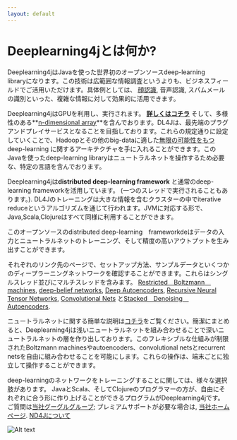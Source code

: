 ```yaml
---
layout: default
---
```


# Deeplearning4jとは何か?

Deeplearning4jはJavaを使った世界初のオープンソースdeep-learning　libraryになります。この技術は広範囲な情報調査というよりも、ビジネスフィールドでご活用いただけます。具体例としては、 [顔認識](../facial-reconstruction-tutorial.html), 音声認識, スパムメールの識別といった、複雑な情報に対して効果的に活用できます。

Deeplearning4jはGPUを利用し、実行されます。 **[詳しくはコチラ](http://nd4j.org/gpu_native_backends.html)** そして、多様性のある**[n-dimensional array](http://nd4j.org/)**を含んでおります。DL4Jは、最先端のプラグアンドプレイサービスとなることを目指しております。これらの規定通りに設定していくことで、Hadoopとその他のbig-dataに適した[無限の可能性をもつ](../scaleout.html) deep-learning に関するアーキテクチャを手に入れることができます。このJavaを使ったdeep-learning libraryはニュートラルネットを操作するため必要な、特定の言語を含んでおります。

Deeplearning4jは**distributed deep-learning framework** と通常のdeep-learning frameworkを活用しています。 (一つのスレッドで実行されることもあります。). DL4Jのトレーニングは大きな情報を含むクラスターの中でiterative　reduceというアルゴリズムを通じて行われます。JVMに対応する形で、Java,Scala,Clojureはすべて同様に利用することができます。

このオープンソースのdistributed deep-learning　frameworkdeはデータの入力とニュートラルネットのトレーニング、そして精度の高いアウトプットを生み出すことができます。

それぞれのリンク先のページで、セットアップ方法、サンプルデータといくつかのディープラーニングネットワークを確認することができます。これらはシングルスレッド並びにマルチスレッドを含みます。 [Restricted　Boltzmann　machines](../restrictedboltzmannmachine.html), [deep-belief networks](../deepbeliefnetwork.html), [Deep Autoencoders](http://deeplearning4j.org/deepautoencoder.html), [Recursive Neural Tensor Networks](http://deeplearning4j.org/recursiveneuraltensornetwork.html), [Convolutional Nets](http://deeplearning4j.org/convolutionalnets.html) と[Stacked　Denoising　Autoencoders](../stackeddenoisingautoencoder.html). 

ニュートラルネットに関する簡単な説明は[コチラ](../overview.html)をご覧ください。簡潔にまとめると、Deeplearning4jは浅いニュートラルネットを組み合わせることで深いニュートラルネットの層を作り出しております。このフレキシブルな仕組みが制限されたBoltzmann machinesやautoencoders、convolutional netsとrecurrent netsを自由に組み合わせることを可能にします。これらの操作は、端末ごとに独立して操作することができます。

deep-learningのネットワークをトレーニングすることに関しては、様々な選択肢があります。 JavaとScala、そしてClojureのプログラマーの方が、自由にそれぞれに合う形に作り上げることができるプログラムがDeeplearning4jです。 ご質問は[当社グーグルグループ](https://groups.google.com/forum/#!forum/deeplearning4j); プレミアムサポートが必要な場合は, [当社ホームページ](http://www.skymind.io/contact.html). [ND4Jについて](http://nd4j.org/) 

![Alt text](../img/logos_8.png)
